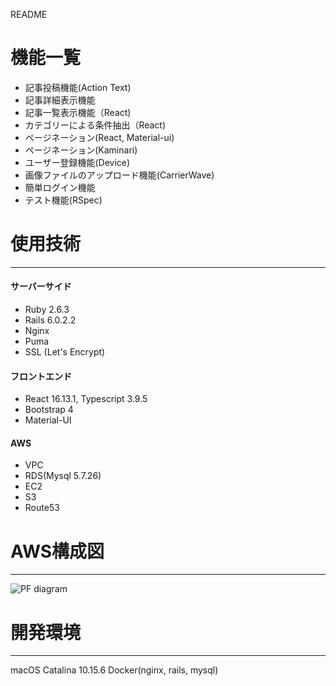  README
# 機能一覧
- 記事投稿機能(Action Text)
- 記事詳細表示機能
- 記事一覧表示機能（React)
- カテゴリーによる条件抽出（React)
- ページネーション(React, Material-ui)
- ページネーション(Kaminari)
- ユーザー登録機能(Device)
- 画像ファイルのアップロード機能(CarrierWave)
- 簡単ログイン機能
- テスト機能(RSpec)

#  使用技術
***
#### サーバーサイド
- Ruby 2.6.3
- Rails 6.0.2.2
- Nginx
- Puma
- SSL (Let's Encrypt)

#### フロントエンド
- React 16.13.1, Typescript 3.9.5
- Bootstrap 4
- Material-UI

#### AWS
- VPC
- RDS(Mysql 5.7.26)
- EC2
- S3
- Route53

# AWS構成図
***

![PF diagram](https://user-images.githubusercontent.com/52375299/94989674-8134bf00-05b1-11eb-9b4d-18ffd1bbd902.PNG)

# 開発環境
***
macOS Catalina 10.15.6
Docker(nginx, rails, mysql)
